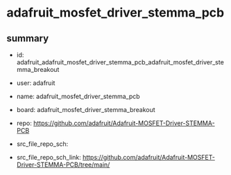 # adafruit_mosfet_driver_stemma_pcb
 
## summary 
* id: adafruit_adafruit_mosfet_driver_stemma_pcb_adafruit_mosfet_driver_stemma_breakout
* user: adafruit
* name: adafruit_mosfet_driver_stemma_pcb
* board: adafruit_mosfet_driver_stemma_breakout
* repo: https://github.com/adafruit/Adafruit-MOSFET-Driver-STEMMA-PCB



* src_file_repo_sch: 
* src_file_repo_sch_link: https://github.com/adafruit/Adafruit-MOSFET-Driver-STEMMA-PCB/tree/main/




